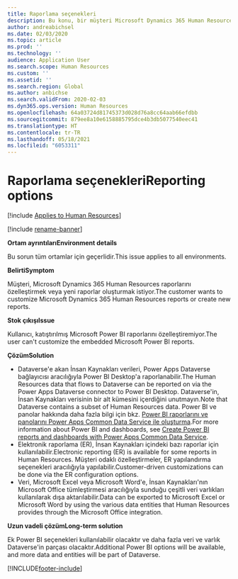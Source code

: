 ```yaml
---
title: Raporlama seçenekleri
description: Bu konu, bir müşteri Microsoft Dynamics 365 Human Resources raporlarını özelleştirmek istediğinde veya yeni raporlar oluşturmak istediğinde ortaya çıkan sorunun nasıl çözüleceğini açıklar.
author: andreabichsel
ms.date: 02/03/2020
ms.topic: article
ms.prod: ''
ms.technology: ''
audience: Application User
ms.search.scope: Human Resources
ms.custom: ''
ms.assetid: ''
ms.search.region: Global
ms.author: anbichse
ms.search.validFrom: 2020-02-03
ms.dyn365.ops.version: Human Resources
ms.openlocfilehash: 64a03724d81745373d028d76a8cc64aab66efdbb
ms.sourcegitcommit: 879ee8a10e6158885795dce4b3db5077540eec41
ms.translationtype: HT
ms.contentlocale: tr-TR
ms.lasthandoff: 05/18/2021
ms.locfileid: "6053311"
---
```

# <a name="reporting-options"></a><span data-ttu-id="8d2bc-103">Raporlama seçenekleri</span><span class="sxs-lookup"><span data-stu-id="8d2bc-103">Reporting options</span></span>

[!include [Applies to Human Resources](../includes/applies-to-hr.md)]

[!include [rename-banner](~/includes/cc-data-platform-banner.md)]

<span data-ttu-id="8d2bc-104">**Ortam ayrıntıları**</span><span class="sxs-lookup"><span data-stu-id="8d2bc-104">**Environment details**</span></span>

<span data-ttu-id="8d2bc-105">Bu sorun tüm ortamlar için geçerlidir.</span><span class="sxs-lookup"><span data-stu-id="8d2bc-105">This issue applies to all environments.</span></span>

<span data-ttu-id="8d2bc-106">**Belirti**</span><span class="sxs-lookup"><span data-stu-id="8d2bc-106">**Symptom**</span></span>

<span data-ttu-id="8d2bc-107">Müşteri, Microsoft Dynamics 365 Human Resources raporlarını özelleştirmek veya yeni raporlar oluşturmak istiyor.</span><span class="sxs-lookup"><span data-stu-id="8d2bc-107">The customer wants to customize Microsoft Dynamics 365 Human Resources reports or create new reports.</span></span>

<span data-ttu-id="8d2bc-108">**Stok çıkışı**</span><span class="sxs-lookup"><span data-stu-id="8d2bc-108">**Issue**</span></span>

<span data-ttu-id="8d2bc-109">Kullanıcı, katıştırılmış Microsoft Power BI raporlarını özelleştiremiyor.</span><span class="sxs-lookup"><span data-stu-id="8d2bc-109">The user can't customize the embedded Microsoft Power BI reports.</span></span>

<span data-ttu-id="8d2bc-110">**Çözüm**</span><span class="sxs-lookup"><span data-stu-id="8d2bc-110">**Solution**</span></span>

- <span data-ttu-id="8d2bc-111">Dataverse'e akan İnsan Kaynakları verileri, Power Apps Dataverse bağlayıcısı aracılığıyla Power BI Desktop'a raporlanabilir.</span><span class="sxs-lookup"><span data-stu-id="8d2bc-111">The Human Resources data that flows to Dataverse can be reported on via the Power Apps Dataverse connector to Power BI Desktop.</span></span> <span data-ttu-id="8d2bc-112">Dataverse'in, İnsan Kaynakları verisinin bir alt kümesini içerdiğini unutmayın.</span><span class="sxs-lookup"><span data-stu-id="8d2bc-112">Note that Dataverse contains a subset of Human Resources data.</span></span> <span data-ttu-id="8d2bc-113">Power BI ve panolar hakkında daha fazla bilgi için bkz. [Power BI raporlarını ve panolarını Power Apps Common Data Service ile oluşturma](https://powerapps.microsoft.com/blog/cdsconnectortopowerbi).</span><span class="sxs-lookup"><span data-stu-id="8d2bc-113">For more information about Power BI and dashboards, see [Create Power BI reports and dashboards with Power Apps Common Data Service](https://powerapps.microsoft.com/blog/cdsconnectortopowerbi).</span></span>
- <span data-ttu-id="8d2bc-114">Elektronik raporlama (ER), İnsan Kaynakları içindeki bazı raporlar için kullanılabilir.</span><span class="sxs-lookup"><span data-stu-id="8d2bc-114">Electronic reporting (ER) is available for some reports in Human Resources.</span></span> <span data-ttu-id="8d2bc-115">Müşteri odaklı özelleştirmeler, ER yapılandırma seçenekleri aracılığıyla yapılabilir.</span><span class="sxs-lookup"><span data-stu-id="8d2bc-115">Customer-driven customizations can be done via the ER configuration options.</span></span>
- <span data-ttu-id="8d2bc-116">Veri, Microsoft Excel veya Microsoft Word'e, İnsan Kaynakları'nın Microsoft Office tümleştirmesi aracılığıyla sunduğu çeşitli veri varlıkları kullanılarak dışa aktarılabilir.</span><span class="sxs-lookup"><span data-stu-id="8d2bc-116">Data can be exported to Microsoft Excel or Microsoft Word by using the various data entities that Human Resources provides through the Microsoft Office integration.</span></span>

<span data-ttu-id="8d2bc-117">**Uzun vadeli çözüm**</span><span class="sxs-lookup"><span data-stu-id="8d2bc-117">**Long-term solution**</span></span>

<span data-ttu-id="8d2bc-118">Ek Power BI seçenekleri kullanılabilir olacaktır ve daha fazla veri ve varlık Dataverse'in parçası olacaktır.</span><span class="sxs-lookup"><span data-stu-id="8d2bc-118">Additional Power BI options will be available, and more data and entities will be part of Dataverse.</span></span>


[!INCLUDE[footer-include](../includes/footer-banner.md)]